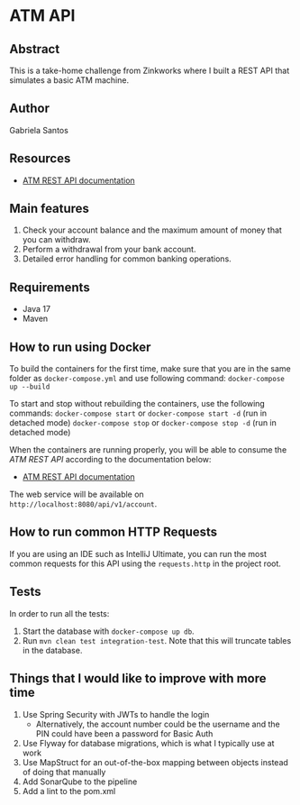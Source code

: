 # ATM API
## Abstract
This is a take-home challenge from Zinkworks where I built a REST API that simulates a basic ATM machine.

## Author
Gabriela Santos

## Resources
* [ATM REST API documentation](http://localhost:8080/swagger-ui/index.html)

## Main features
1. Check your account balance and the maximum amount of money that you can withdraw.
2. Perform a withdrawal from your bank account.
3. Detailed error handling for common banking operations.

## Requirements
* Java 17
* Maven

## How to run using Docker

To build the containers for the first time, make sure that you are in the same folder as `docker-compose.yml` and use following command:
`docker-compose up --build`

To start and stop without rebuilding the containers, use the following commands:
`docker-compose start` or `docker-compose start -d` (run in detached mode)
`docker-compose stop` or `docker-compose stop -d` (run in detached mode)

When the containers are running properly, you will be able to consume the *ATM REST API* according to the documentation below:

* [ATM REST API documentation](http://localhost:8080/swagger-ui.html#/)

The web service will be available on `http://localhost:8080/api/v1/account`.

## How to run common HTTP Requests
If you are using an IDE such as IntelliJ Ultimate, you can run the most common requests for this API using the `requests.http` in the project root.

## Tests
In order to run all the tests:
1. Start the database with `docker-compose up db`.
2. Run `mvn clean test integration-test`. Note that this will truncate tables in the database.

## Things that I would like to improve with more time
1. Use Spring Security with JWTs to handle the login
   - Alternatively, the account number could be the username and the PIN could have been a password for Basic Auth
2. Use Flyway for database migrations, which is what I typically use at work
3. Use MapStruct for an out-of-the-box mapping between objects instead of doing that manually
4. Add SonarQube to the pipeline
5. Add a lint to the pom.xml

